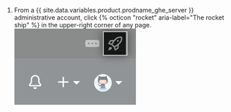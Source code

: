 1. From a {{ site.data.variables.product.prodname_ghe_server }} administrative account, click {% octicon "rocket" aria-label="The rocket ship" %} in the upper-right corner of any page. ![Rocketship icon for accessing site admin settings](/assets/images/enterprise/site-admin-settings/access-new-settings.png)
